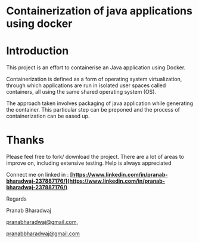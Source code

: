 # Containerization of java applications using docker

# Introduction
This project is an effort to containerise an Java application using Docker.

Containerization is defined as a form of operating system virtualization, through which applications are run in isolated user spaces called containers, all using the same shared operating system (OS).

The approach taken involves packaging of java application while generating the container. This particular step can be preponed and the process of containerization can be eased up.

# Thanks

Please feel free to fork/ download the project. There are a lot of areas to improve on, including extensive testing. Help is always appreciated

Connect me on linked in : **[https://www.linkedin.com/in/pranab-bharadwaj-237887176/](https://www.linkedin.com/in/pranab-bharadwaj-237887176/)**

Regards

Pranab Bharadwaj

pranabharadwaj@gmail.com,

pranabbharadwaj@gmail.com
